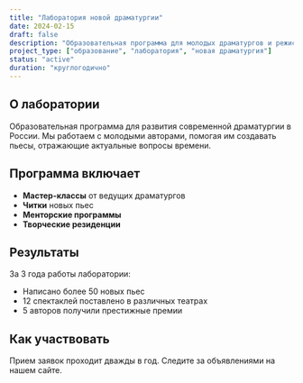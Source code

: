 ```yaml
---
title: "Лаборатория новой драматургии"
date: 2024-02-15
draft: false
description: "Образовательная программа для молодых драматургов и режиссеров"
project_type: ["образование", "лаборатория", "новая драматургия"]
status: "active"
duration: "круглогодично"
---
```


## О лаборатории

Образовательная программа для развития современной драматургии в России. Мы работаем с молодыми авторами, помогая им создавать пьесы, отражающие актуальные вопросы времени.

## Программа включает

- **Мастер-классы** от ведущих драматургов
- **Читки** новых пьес
- **Менторские программы**
- **Творческие резиденции**

## Результаты

За 3 года работы лаборатории:
- Написано более 50 новых пьес
- 12 спектаклей поставлено в различных театрах
- 5 авторов получили престижные премии

## Как участвовать

Прием заявок проходит дважды в год. Следите за объявлениями на нашем сайте.
